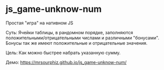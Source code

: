 # js_game-unknow-num
Простая "игра" на нативном JS

Суть:
Ячейки таблицы, в рандомном порядке, заполняются положительными/отрицательными числами и различными "бонусами".
Бонусы так же имеют положительные и отрицательные значения.

Цель:
Как можно быстрее набрать указанную сумму.

Демо: https://mrsourphiz.github.io/js_game-unknow-num/
